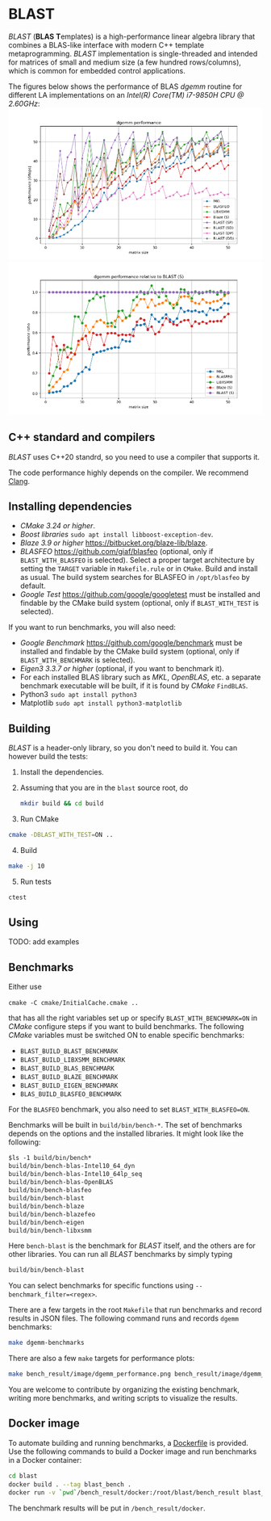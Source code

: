 # BLAST
*BLAST* (**BLAS** **T**emplates) is a high-performance linear algebra library that combines a BLAS-like interface with modern C++ template metaprogramming.
*BLAST* implementation is single-threaded and intended for matrices of small and medium size (a few hundred rows/columns), which is common for embedded control applications.

The figures below shows the performance of BLAS *dgemm* routine for different LA implementations on an
*Intel(R) Core(TM) i7-9850H CPU @ 2.60GHz*:
![dgemm_performance](doc/dgemm_performance.png)
![dgemm_performance_ratio](doc/dgemm_performance_ratio.png)

## C++ standard and compilers
*BLAST* uses C++20 standrd, so you need to use a compiler that supports it.

The code performance highly depends on the compiler. We recommend [Clang](https://clang.llvm.org/).

## Installing dependencies
- *CMake 3.24 or higher*.
- *Boost libraries* `sudo apt install libboost-exception-dev`.
- *Blaze 3.9 or higher* https://bitbucket.org/blaze-lib/blaze.
- *BLASFEO* https://github.com/giaf/blasfeo (optional, only if `BLAST_WITH_BLASFEO` is selected). Select a proper target architecture by setting the `TARGET` variable in `Makefile.rule` or in `CMake`. Build and install as usual. The build system searches for BLASFEO in `/opt/blasfeo` by default.
- *Google Test* https://github.com/google/googletest must be installed and findable by the CMake build system (optional, only if `BLAST_WITH_TEST` is selected).

If you want to run benchmarks, you will also need:
- *Google Benchmark* https://github.com/google/benchmark must be installed and findable by the CMake build system (optional, only if `BLAST_WITH_BENCHMARK` is selected).
- *Eigen3 3.3.7 or higher* (optional, if you want to benchmark it).
- For each installed BLAS library such as *MKL*, *OpenBLAS*, etc. a separate benchmark executable will be built, if it is found by *CMake* `FindBLAS`.
- Python3 `sudo apt install python3`
- Matplotlib `sudo apt install python3-matplotlib`


## Building
*BLAST* is a header-only library, so you don't need to build it. You can however build the tests:

1. Install the dependencies.
2. Assuming that you are in the `blast` source root, do

    ```bash
    mkdir build && cd build
    ```
3. Run CMake
```bash
cmake -DBLAST_WITH_TEST=ON ..
```
4. Build
```bash
make -j 10
```
5. Run tests
```bash
ctest
```

## Using
TODO: add examples

## Benchmarks
Either use

`cmake -C cmake/InitialCache.cmake ..`

that has all the right variables set up or specify `BLAST_WITH_BENCHMARK=ON` in *CMake* configure steps if you want to build benchmarks. The following *CMake* variables must be switched ON to enable specific benchmarks:
- `BLAST_BUILD_BLAST_BENCHMARK`
- `BLAST_BUILD_LIBXSMM_BENCHMARK`
- `BLAST_BUILD_BLAS_BENCHMARK`
- `BLAST_BUILD_BLAZE_BENCHMARK`
- `BLAST_BUILD_EIGEN_BENCHMARK`
- `BLAS_BUILD_BLASFEO_BENCHMARK`

For the `BLASFEO` benchmark, you also need to set `BLAST_WITH_BLASFEO=ON`.

Benchmarks will be built in `build/bin/bench-*`. The set of benchmarks depends on the options and the installed libraries. It might look like the following:

```
$ls -1 build/bin/bench*
build/bin/bench-blas-Intel10_64_dyn
build/bin/bench-blas-Intel10_64lp_seq
build/bin/bench-blas-OpenBLAS
build/bin/bench-blasfeo
build/bin/bench-blast
build/bin/bench-blaze
build/bin/bench-blazefeo
build/bin/bench-eigen
build/bin/bench-libxsmm
```
Here `bench-blast` is the benchmark for *BLAST* itself, and the others are for other libraries. You can run all *BLAST* benchmarks by simply typing
```bash
build/bin/bench-blast
```
You can select benchmarks for specific functions using `--benchmark_filter=<regex>`.

There are a few targets in the root `Makefile` that run benchmarks and record results in JSON files. The following command runs and records `dgemm` benchmarks:
```bash
make dgemm-benchmarks
```

There are also a few `make` targets for performance plots:
```bash
make bench_result/image/dgemm_performance.png bench_result/image/dgemm_performance_ratio.png
```

You are welcome to contribute by organizing the existing benchmark, writing more benchmarks, and writing scripts to visualize the results.

## Docker image
To automate building and running benchmarks, a [Dockerfile](Dockerfile) is provided. Use the following commands to build a Docker image and run benchmarks in a Docker container:
```bash
cd blast
docker build . --tag blast_bench .
docker run -v `pwd`/bench_result/docker:/root/blast/bench_result blast_bench
```
The benchmark results will be put in `/bench_result/docker`.
